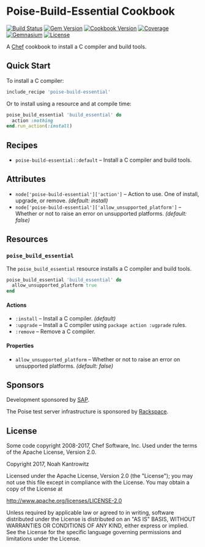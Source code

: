 # Poise-Build-Essential Cookbook

[![Build Status](https://img.shields.io/travis/poise/poise-build-essential.svg)](https://travis-ci.org/poise/poise-build-essential)
[![Gem Version](https://img.shields.io/gem/v/poise-build-essential.svg)](https://rubygems.org/gems/poise-build-essential)
[![Cookbook Version](https://img.shields.io/cookbook/v/poise-build-essential.svg)](https://supermarket.chef.io/cookbooks/poise-build-essential)
[![Coverage](https://img.shields.io/codecov/c/github/poise/poise-build-essential.svg)](https://codecov.io/github/poise/poise-build-essential)
[![Gemnasium](https://img.shields.io/gemnasium/poise/poise-build-essential.svg)](https://gemnasium.com/poise/poise-build-essential)
[![License](https://img.shields.io/badge/license-Apache_2-blue.svg)](https://www.apache.org/licenses/LICENSE-2.0)

A [Chef](https://www.chef.io/) cookbook to install a C compiler and build tools.

## Quick Start

To install a C compiler:

```ruby
include_recipe 'poise-build-essential'
```

Or to install using a resource and at compile time:

```ruby
poise_build_essential 'build_essential' do
  action :nothing
end.run_action(:install)
```

## Recipes

* `poise-build-essential::default` – Install a C compiler and build tools.

## Attributes

* `node['poise-build-essential']['action']` – Action to use. One of install,
  upgrade, or remove. *(default: install)*
* `node['poise-build-essential']['allow_unsupported_platform']` – Whether or not
  to raise an error on unsupported platforms. *(default: false)*

## Resources

### `poise_build_essential`

The `poise_build_essential` resource installs a C compiler and build tools.

```ruby
poise_build_essential 'build_essential' do
  allow_unsupported_platform true
end
```

#### Actions

* `:install` – Install a C compiler. *(default)*
* `:upgrade` – Install a C compiler using `package action :ugprade` rules.
* `:remove` – Remove a C compiler.

#### Properties

* `allow_unsupported_platform` – Whether or not to raise an error on unsupported
  platforms. *(default: false)*

## Sponsors

Development sponsored by [SAP](https://www.sap.com/).

The Poise test server infrastructure is sponsored by [Rackspace](https://rackspace.com/).

## License

Some code copyright 2008-2017, Chef Software, Inc. Used under the terms of the
Apache License, Version 2.0.

Copyright 2017, Noah Kantrowitz

Licensed under the Apache License, Version 2.0 (the "License");
you may not use this file except in compliance with the License.
You may obtain a copy of the License at

http://www.apache.org/licenses/LICENSE-2.0

Unless required by applicable law or agreed to in writing, software
distributed under the License is distributed on an "AS IS" BASIS,
WITHOUT WARRANTIES OR CONDITIONS OF ANY KIND, either express or implied.
See the License for the specific language governing permissions and
limitations under the License.
